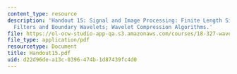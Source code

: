 ```yaml
---
content_type: resource
description: 'Handout 15: Signal and Image Processing: Finite Length Signals; Boundary
  Filters and Boundary Wavelets; Wavelet Compression Algorithms.'
file: https://ol-ocw-studio-app-qa.s3.amazonaws.com/courses/18-327-wavelets-filter-banks-and-applications-spring-2003/d22d96dea13c0396474b1d87439fc4d0_Handout15.pdf
file_type: application/pdf
resourcetype: Document
title: Handout15.pdf
uid: d22d96de-a13c-0396-474b-1d87439fc4d0
---
```

